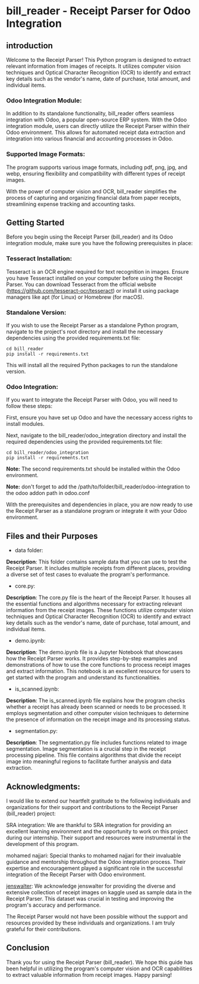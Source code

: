 # bill_reader - Receipt Parser for Odoo Integration

## introduction 
Welcome to the Receipt Parser! This Python program is designed to extract relevant information from images of receipts. It utilizes computer vision techniques and Optical Character Recognition (OCR) to identify and extract key details such as the vendor's name, date of purchase, total amount, and individual items.

### Odoo Integration Module:
In addition to its standalone functionality, bill_reader offers seamless integration with Odoo, a popular open-source ERP system. With the Odoo integration module, users can directly utilize the Receipt Parser within their Odoo environment. This allows for automated receipt data extraction and integration into various financial and accounting processes in Odoo.

### Supported Image Formats:
The program supports various image formats, including pdf, png, jpg, and webp, ensuring flexibility and compatibility with different types of receipt images.

With the power of computer vision and OCR, bill_reader simplifies the process of capturing and organizing financial data from paper receipts, streamlining expense tracking and accounting tasks.

## Getting Started

Before you begin using the Receipt Parser (bill_reader) and its Odoo integration module, make sure you have the following prerequisites in place:

### Tesseract Installation:
Tesseract is an OCR engine required for text recognition in images. Ensure you have Tesseract installed on your computer before using the Receipt Parser. You can download Tesseract from the official website (https://github.com/tesseract-ocr/tesseract) or install it using package managers like apt (for Linux) or Homebrew (for macOS).

### Standalone Version:
If you wish to use the Receipt Parser as a standalone Python program, navigate to the project's root directory and install the necessary dependencies using the provided requirements.txt file:

```
cd bill_reader
pip install -r requirements.txt
```

This will install all the required Python packages to run the standalone version.

### Odoo Integration:
If you want to integrate the Receipt Parser with Odoo, you will need to follow these steps:

First, ensure you have set up Odoo and have the necessary access rights to install modules.

Next, navigate to the bill_reader/odoo_integration directory and install the required dependencies using the provided requirements.txt file:

```
cd bill_reader/odoo_integration
pip install -r requirements.txt
```

**Note:** The second requirements.txt should be installed within the Odoo environment.

**Note:** don't forget to add the /path/to/folder/bill_reader/odoo-integration to the odoo addon path in odoo.conf

With the prerequisites and dependencies in place, you are now ready to use the Receipt Parser as a standalone program or integrate it with your Odoo environment.

## Files and their Purposes

- data folder:

**Description**: This folder contains sample data that you can use to test the Receipt Parser. It includes multiple receipts from different places, providing a diverse set of test cases to evaluate the program's performance.

- core.py:

**Description**: The core.py file is the heart of the Receipt Parser. It houses all the essential functions and algorithms necessary for extracting relevant information from the receipt images. These functions utilize computer vision techniques and Optical Character Recognition (OCR) to identify and extract key details such as the vendor's name, date of purchase, total amount, and individual items.

- demo.ipynb:

**Description**: The demo.ipynb file is a Jupyter Notebook that showcases how the Receipt Parser works. It provides step-by-step examples and demonstrations of how to use the core functions to process receipt images and extract information. This notebook is an excellent resource for users to get started with the program and understand its functionalities.

- is_scanned.ipynb:

**Description**: The is_scanned.ipynb file explains how the program checks whether a receipt has already been scanned or needs to be processed. It employs segmentation and other computer vision techniques to determine the presence of information on the receipt image and its processing status.

- segmentation.py:

**Description**: The segmentation.py file includes functions related to image segmentation. Image segmentation is a crucial step in the receipt processing pipeline. This file contains algorithms that divide the receipt image into meaningful regions to facilitate further analysis and data extraction.

## Acknowledgments:

I would like to extend our heartfelt gratitude to the following individuals and organizations for their support and contributions to the Receipt Parser (bill_reader) project:

SRA integration: We are thankful to SRA integration for providing an excellent learning environment and the opportunity to work on this project during our internship. Their support and resources were instrumental in the development of this program.

mohamed najjari: Special thanks to mohamed najjari for their invaluable guidance and mentorship throughout the Odoo integration process. Their expertise and encouragement played a significant role in the successful integration of the Receipt Parser with Odoo environment.

[jenswalter](https://www.kaggle.com/datasets/jenswalter/receipts): We acknowledge jenswalter for providing the diverse and extensive collection of receipt images on kaggle used as sample data in the Receipt Parser. This dataset was crucial in testing and improving the program's accuracy and performance.

The Receipt Parser would not have been possible without the support and resources provided by these individuals and organizations. I am truly grateful for their contributions.

## Conclusion

Thank you for using the Receipt Parser (bill_reader). We hope this guide has been helpful in utilizing the program's computer vision and OCR capabilities to extract valuable information from receipt images. Happy parsing!